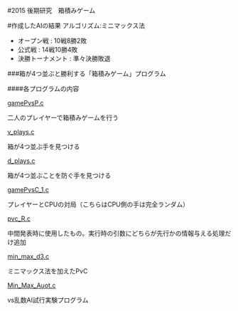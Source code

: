 #2015 後期研究　箱積みゲーム

#作成したAIの結果
アルゴリズム:ミニマックス法
 - オープン戦 : 10戦8勝2敗
 - 公式戦 : 14戦10勝4敗
 - 決勝トーナメント : 準々決勝敗退

###箱が4つ並ぶと勝利する「箱積みゲーム」プログラム
 

####各プログラムの内容

[gamePvsP.c](https://github.com/OgamiP/2015/blob/master/gamePvsP.c)

二人のプレイヤーで箱積みゲームを行う

[v_plays.c](https://github.com/OgamiP/2015/blob/master/v_plays.c)

箱が4つ並ぶ手を見つける

[d_plays.c](https://github.com/OgamiP/2015/blob/master/d_plays.c)

箱が4つ並ぶことを防ぐ手を見つける

[gamePvsC_1.c](https://github.com/OgamiP/2015/blob/master/gamePvsC_1.c)

プレイヤーとCPUの対局（こちらはCPU側の手は完全ランダム）

[pvc_R.c](https://github.com/OgamiP/2015/blob/master/pvc_R.c)

中間発表時に使用したもの。実行時の引数にどちらが先行かの情報与える処理だけ追加

[min_max_d3.c](https://github.com/OgamiP/2015/blob/master/min_max_d3.c)

ミニマックス法を加えたPvC

[Min_Max_Auot.c](https://github.com/OgamiP/2015/blob/master/Min_Max_Auot.c)

vs乱数AI試行実験プログラム
